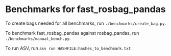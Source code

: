 # Benchmarks for fast_rosbag_pandas

To create bags needed for all benchmarks, run `./benchmarks/create_bag.py`.

To benchmark fast_rosbag_pandas against rosbag_pandas, run `./benchmarks/manual_bench.py`.

To run ASV, run `asv run HASHFILE:hashes_to_benchmark.txt`